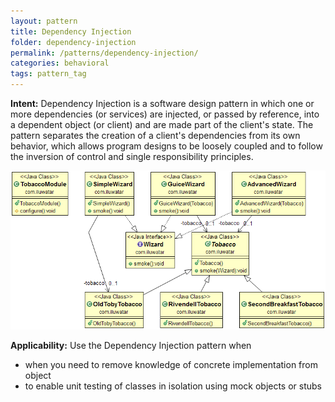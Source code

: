 ```yaml
---
layout: pattern
title: Dependency Injection
folder: dependency-injection
permalink: /patterns/dependency-injection/
categories: behavioral
tags: pattern_tag
---
```


**Intent:** Dependency Injection is a software design pattern in which one or
more dependencies (or services) are injected, or passed by reference, into a
dependent object (or client) and are made part of the client's state. The
pattern separates the creation of a client's dependencies from its own
behavior, which allows program designs to be loosely coupled and to follow the
inversion of control and single responsibility principles.

![alt text](./etc/dependency-injection.png "Dependency Injection")

**Applicability:** Use the Dependency Injection pattern when

* when you need to remove knowledge of concrete implementation from object
* to enable unit testing of classes in isolation using mock objects or stubs
